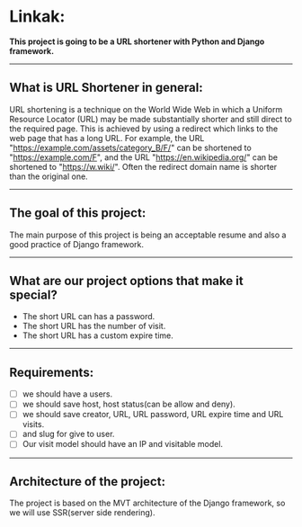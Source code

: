 # Linkak:

**This project is going to be a URL shortener with Python and Django framework.**

---
## What is URL Shortener in general:
URL shortening is a technique on the World Wide Web in which a Uniform Resource
Locator (URL) may be made substantially shorter and still direct to the required
page. This is achieved by using a redirect which links to the web page that has a
long URL. For example, the URL "https://example.com/assets/category_B/F/" can
be shortened to "https://example.com/F", and the URL "https://en.wikipedia.org/"
can be shortened to "https://w.wiki/". Often the redirect domain name is shorter
than the original one.

---

## The goal of this project:

The main purpose of this project is being an acceptable resume and also a good practice of Django framework.

---

## What are our project options that make it special?
- The short URL can has a password.
- The short URL has the number of visit.
- The short URL has a custom expire time.

---

## Requirements:
- [ ] we should have a users.
- [ ] we should save host, host status(can be allow and deny).
- [ ] we should save creator, URL, URL password, URL expire time and URL visits.
- [ ] and slug for give to user.
- [ ] Our visit model should have an IP and visitable model.

---

## Architecture of the project:
The project is based on the MVT architecture of the Django framework, so we will
use SSR(server side rendering).
